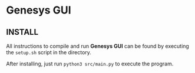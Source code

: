# Genesys GUI

## INSTALL

All instructions to compile and run **Genesys GUI** can be found by executing the `setup.sh` script in the directory.

After installing, just run `python3 src/main.py` to execute the program.
